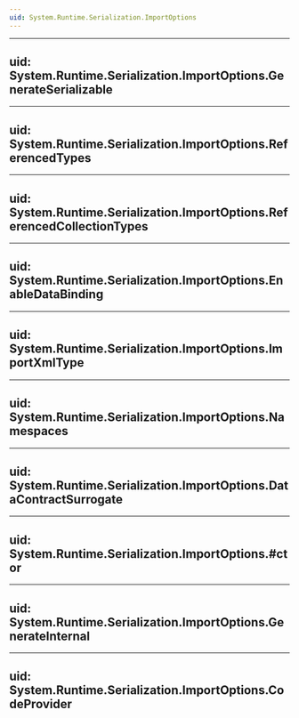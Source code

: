 ```yaml
---
uid: System.Runtime.Serialization.ImportOptions
---
```


---
uid: System.Runtime.Serialization.ImportOptions.GenerateSerializable
---

---
uid: System.Runtime.Serialization.ImportOptions.ReferencedTypes
---

---
uid: System.Runtime.Serialization.ImportOptions.ReferencedCollectionTypes
---

---
uid: System.Runtime.Serialization.ImportOptions.EnableDataBinding
---

---
uid: System.Runtime.Serialization.ImportOptions.ImportXmlType
---

---
uid: System.Runtime.Serialization.ImportOptions.Namespaces
---

---
uid: System.Runtime.Serialization.ImportOptions.DataContractSurrogate
---

---
uid: System.Runtime.Serialization.ImportOptions.#ctor
---

---
uid: System.Runtime.Serialization.ImportOptions.GenerateInternal
---

---
uid: System.Runtime.Serialization.ImportOptions.CodeProvider
---
